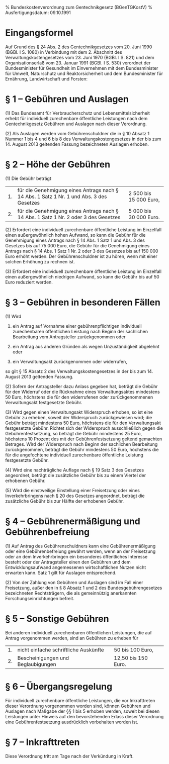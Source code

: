 % Bundeskostenverordnung zum Gentechnikgesetz  (BGenTGKostV)
% Ausfertigungsdatum: 09.10.1991
 
# Eingangsformel

Auf Grund des § 24 Abs. 2 des Gentechnikgesetzes vom 20. Juni 1990 (BGBl. I S. 1080) in Verbindung mit dem 2. Abschnitt des Verwaltungskostengesetzes vom 23. Juni 1970 (BGBl. I S. 821) und dem Organisationserlaß vom 23. Januar 1991 (BGBl. I S. 530) verordnet der Bundesminister für Gesundheit im Einvernehmen mit dem Bundesminister für Umwelt, Naturschutz und Reaktorsicherheit und dem Bundesminister für Ernährung, Landwirtschaft und Forsten:

# § 1 – Gebühren und Auslagen

(1) Das Bundesamt für Verbraucherschutz und Lebensmittelsicherheit erhebt für individuell zurechenbare öffentliche Leistungen nach dem Gentechnikgesetz Gebühren und Auslagen nach dieser Verordnung.

(2) Als Auslagen werden vom Gebührenschuldner die in § 10 Absatz 1 Nummer 1 bis 4 und 6 bis 8 des Verwaltungskostengesetzes in der bis zum 14. August 2013 geltenden Fassung bezeichneten Auslagen erhoben.

# § 2 – Höhe der Gebühren

(1) Die Gebühr beträgt  

|     |                                                                                         |                        |
|:----|:----------------------------------------------------------------------------------------|:-----------------------|
| 1\. | für die Genehmigung eines Antrags nach § 14 Abs. 1 Satz 1 Nr. 1 und Abs. 3 des Gesetzes | 2 500 bis 15 000 Euro, |
| 2\. | für die Genehmigung eines Antrags nach § 14 Abs. 1 Satz 1 Nr. 2 oder 3 des Gesetzes     | 5 000 bis 30 000 Euro. |

(2) Erfordert eine individuell zurechenbare öffentliche Leistung im Einzelfall einen außergewöhnlich hohen Aufwand, so kann die Gebühr für die Genehmigung eines Antrags nach § 14 Abs. 1 Satz 1 und Abs. 3 des Gesetzes bis auf 75 000 Euro, die Gebühr für die Genehmigung eines Antrags nach § 14 Abs. 1 Satz 1 Nr. 2 oder 3 des Gesetzes bis auf 150 000 Euro erhöht werden. Der Gebührenschuldner ist zu hören, wenn mit einer solchen Erhöhung zu rechnen ist.

(3) Erfordert eine individuell zurechenbare öffentliche Leistung im Einzelfall einen außergewöhnlich niedrigen Aufwand, so kann die Gebühr bis auf 50 Euro reduziert werden.

# § 3 – Gebühren in besonderen Fällen

(1) Wird

1. ein Antrag auf Vornahme einer gebührenpflichtigen individuell zurechenbaren öffentlichen Leistung nach Beginn der sachlichen Bearbeitung vom Antragsteller zurückgenommen oder

2. ein Antrag aus anderen Gründen als wegen Unzuständigkeit abgelehnt oder

3. ein Verwaltungsakt zurückgenommen oder widerrufen,

so gilt § 15 Absatz 2 des Verwaltungskostengesetzes in der bis zum 14. August 2013 geltenden Fassung.

(2) Sofern der Antragsteller dazu Anlass gegeben hat, beträgt die Gebühr für den Widerruf oder die Rücknahme eines Verwaltungsaktes mindestens 50 Euro, höchstens die für den widerrufenen oder zurückgenommenen Verwaltungsakt festgesetzte Gebühr.

(3) Wird gegen einen Verwaltungsakt Widerspruch erhoben, so ist eine Gebühr zu erheben, soweit der Widerspruch zurückgewiesen wird; die Gebühr beträgt mindestens 50 Euro, höchstens die für den Verwaltungsakt festgesetzte Gebühr. Richtet sich der Widerspruch ausschließlich gegen die Gebührenfestsetzung, so beträgt die Gebühr mindestens 25 Euro, höchstens 10 Prozent des mit der Gebührenfestsetzung geltend gemachten Betrages. Wird der Widerspruch nach Beginn der sachlichen Bearbeitung zurückgenommen, beträgt die Gebühr mindestens 50 Euro, höchstens die für die angefochtene individuell zurechenbare öffentliche Leistung festgesetzte Gebühr.

(4) Wird eine nachträgliche Auflage nach § 19 Satz 3 des Gesetzes angeordnet, beträgt die zusätzliche Gebühr bis zu einem Viertel der erhobenen Gebühr.

(5) Wird die einstweilige Einstellung einer Freisetzung oder eines Inverkehrbringens nach § 20 des Gesetzes angeordnet, beträgt die zusätzliche Gebühr bis zur Hälfte der erhobenen Gebühr.

# § 4 – Gebührenermäßigung und Gebührenbefreiung

(1) Auf Antrag des Gebührenschuldners kann eine Gebührenermäßigung oder eine Gebührenbefreiung gewährt werden, wenn an der Freisetzung oder an dem Inverkehrbringen ein besonderes öffentliches Interesse besteht oder der Antragsteller einen den Gebühren und dem Entwicklungsaufwand angemessenen wirtschaftlichen Nutzen nicht erwarten kann. Satz 1 gilt für Auslagen entsprechend.

(2) Von der Zahlung von Gebühren und Auslagen sind im Fall einer Freisetzung, außer den in § 8 Absatz 1 und 2 des Bundesgebührengesetzes bezeichneten Rechtsträgern, die als gemeinnützig anerkannten Forschungseinrichtungen befreit.

# § 5 – Sonstige Gebühren

Bei anderen individuell zurechenbaren öffentlichen Leistungen, die auf Antrag vorgenommen werden, sind an Gebühren zu erheben für  

|     |                                       |                     |
|:----|:--------------------------------------|:--------------------|
| 1\. | nicht einfache schriftliche Auskünfte | 50 bis 100 Euro,    |
| 2\. | Bescheinigungen und Beglaubigungen    | 12,50 bis 150 Euro. |

# § 6 – Übergangsregelung

Für individuell zurechenbare öffentliche Leistungen, die vor Inkrafttreten dieser Verordnung vorgenommen worden sind, können Gebühren und Auslagen nach Maßgabe der §§ 1 bis 5 erhoben werden, soweit bei diesen Leistungen unter Hinweis auf den bevorstehenden Erlass dieser Verordnung eine Gebührenfestsetzung ausdrücklich vorbehalten worden ist.

# § 7 – Inkrafttreten

Diese Verordnung tritt am Tage nach der Verkündung in Kraft.
